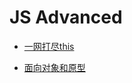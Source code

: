 # JS Advanced

- [一网打尽this](/doc/js-advanced/001-一网打尽this.md)

- [面向对象和原型](/doc/js-advanced/011-面向对象和原型.md)